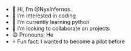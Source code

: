 - 👋 Hi, I’m @NyxInfernos
- 👀 I’m interested in coding
- 🌱 I’m currently learning python
- 💞️ I’m looking to collaborate on projects
- 😄 Pronouns: He
- ⚡ Fun fact: I wanted to become a pilot before

<!---
NyxInfernos/NyxInfernos is a ✨ special ✨ repository because its `README.md` (this file) appears on your GitHub profile.
You can click the Preview link to take a look at your changes.
--->
